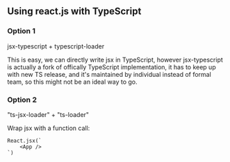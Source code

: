 ## Using react.js with TypeScript


### Option 1

jsx-typescript + typescript-loader

This is easy, we can directly write jsx in TypeScript, however jsx-typescript is actually a fork of offically TypeScript implementation, it has to keep up with new TS release, and it's maintained by individual instead of formal team, so this might not be an ideal way to go.


### Option 2
"ts-jsx-loader" + "ts-loader"

Wrap jsx with a function call:

```
React.jsx(`
    <App />
`)
```
